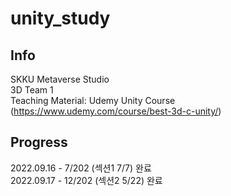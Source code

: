 # unity_study

## Info
SKKU Metaverse Studio\
3D Team 1\
Teaching Material: Udemy Unity Course (https://www.udemy.com/course/best-3d-c-unity/)

## Progress
2022.09.16 - 7/202 (섹션1 7/7) 완료\
2022.09.17 - 12/202 (섹션2 5/22) 완료

